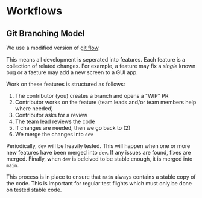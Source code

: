 # Workflows

## Git Branching Model

We use a modified version of [git
flow](https://nvie.com/posts/a-successful-git-branching-model/).

This means all development is seperated into features. Each feature is a
collection of related changes. For example, a feature may fix a *single* known
bug or a faeture may add a new screen to a GUI app.

Work on these features is structured as follows:

1. The contributor (you) creates a branch and opens a "WIP" PR
2. Contributor works on the feature (team leads and/or team members help where needed)
3. Contributor asks for a review
4. The team lead reviews the code
5. If changes are needed, then we go back to (2)
6. We merge the changes into `dev`

Periodically, `dev` will be heavily tested. This will happen when one or more
new features have been merged into `dev`. If any issues are found, fixes are
merged. Finally, when `dev` is beleived to be stable enough, it is merged into
`main`.

This process is in place to ensure that `main` always contains a stable copy of
the code. This is important for regular test flights which must only be done on
tested stable code.
